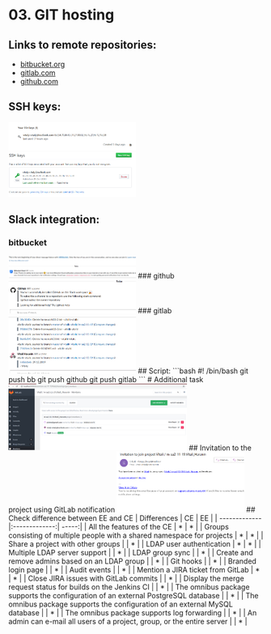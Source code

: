 # 03. GIT hosting
## Links to remote repositories:
* [bitbucket.org](https://bitbucket.org/vitalik-vitalic/m-sa2-11-19/src/master/)
* [gitlab.com](https://gitlab.com/vitalik-vitalic/m-sa2-11-19)
* [github.com](https://github.com/vitalik-vitalic/m-sa2-11-19)

## SSH keys:

<img src="images/ssh-key-gitlab.PNG" width="50%" height="50%" alt="ssh1">
<img src="images/ssh-key-github.PNG" width="50%" height="50%" alt="ssh2">

## Slack integration:
### bitbucket
<img src="images/bitbucket-slack.PNG" width="50%" height="50%" alt="slack1">
### github
<img src="images/github-slack.PNG" width="50%" height="50%" alt="slack2">
### gitlab
<img src="images/gitlab-slack.PNG" width="50%" height="50%" alt="slack3">
## Script:
```bash
#!  /bin/bash 
git push bb
git push github 
git push gitlab
```
# Additional task
<img src="images/gitlab-local.PNG" width="70%" height="70%" alt="gitlab">
## Invitation to the project using GitLab notification
<img src="images/gitlabinvitation.PNG" width="50%" height="50%" alt="invitationlink">
## Check difference between EE and CE
| Differences        | CE           | EE  |
| ------------- |:-------------:| -----:|
| All the features of the CE      | * | * |
| Groups consisting of multiple people with a shared namespace for projects      | *      |   * |
| Share a project with other groups |     |    * |
| LDAP user authentication | *    |    * |
| Multiple LDAP server support |     |    * |
| LDAP group sync |     |    * |
| Create and remove admins based on an LDAP group |     |    * |
| Git hooks |     |    * |
| Branded login page |     |    * |
| Audit events |     |    * |
| Mention a JIRA ticket from GitLab |  *   |    * |
| Close JIRA issues with GitLab commits |     |    * |
| Display the merge request status for builds on the Jenkins CI |     |    * |
| The omnibus package supports the configuration of an external PostgreSQL database |     |    * |
| The omnibus package supports the configuration of an external MySQL database |     |    * |
| The omnibus package supports log forwarding |     |    * |
| An admin can e-mail all users of a project, group, or the entire server |     |    * |
